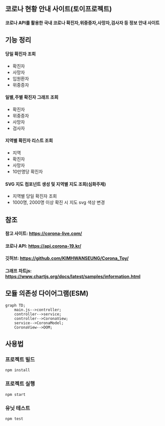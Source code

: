## 코로나 현황 안내 사이트(토이프로젝트)

#### 코로나 API를 활용한 국내 코로나 확진자,위중증자,사망자,검사자 등 정보 안내 사이트

## 기능 정리

#### 당일 확진자 조회

- 확진자
- 사망자
- 입원환자
- 위중증자

#### 일별,주별 확진자 그래프 조회

- 확진자
- 위중증자
- 사망자
- 검사자

#### 지역별 확진자 리스트 조회

- 지역
- 확진자
- 사망자
- 10만명당 확진자

#### SVG 지도 컴포넌트 생성 및 지역별 지도 조회(심화주제)

- 지역별 당일 확진자 조회
- 1000명, 2000명 이상 확진 시 지도 svg 색상 변경

## 참조

#### 참고 사이트: https://corona-live.com/

#### 코로나 API: https://api.corona-19.kr/

#### 깃허브: https://github.com/KIMHWANSEUNG/Corona_Toy/

#### 그래프 차트js: https://www.chartjs.org/docs/latest/samples/information.html

## 모듈 의존성 다이어그램(ESM)

```mermaid
graph TD;
    main.js-->controller;
    controller-->service;
    controller-->CoronaView;
    service-->CoronaModel;
    CoronaView-->DOM;
```

## 사용법

### 프로젝트 빌드

```
npm install
```

### 프로젝트 실행

```
npm start
```

### 유닛 테스트

```
npm test
```

